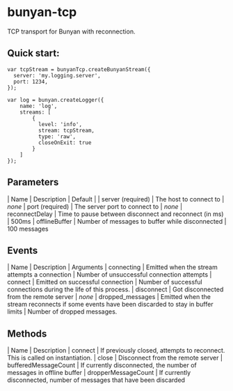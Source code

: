 # bunyan-tcp
TCP transport for Bunyan with reconnection.

## Quick start:

```{javascript}
var tcpStream = bunyanTcp.createBunyanStream({
  server: 'my.logging.server',
  port: 1234,
});

var log = bunyan.createLogger({
    name: 'log',
    streams: [
        {
          level: 'info',
          stream: tcpStream,
          type: 'raw',
          closeOnExit: true
        }
    ]
});

```

## Parameters
| Name | Description | Default |
| server (required) | The host to connect to | _none_
| port (required) | The server port to connect to | _none_
| reconnectDelay | Time to pause between disconnect and reconnect (in ms) | 500ms
| offlineBuffer | Number of messages to buffer while disconnected | 100 messages


## Events
| Name | Description | Arguments
| connecting | Emitted when the stream attempts a connection | Number of unsuccessful connection attempts
| connect | Emitted on successful connection | Number of successful connections during the life of this process.
| disconnect | Got disconnected from the remote server | _none_
| dropped_messages | Emitted when the stream reconnects if some events have been discarded to stay in buffer limits | Number of dropped messages.

## Methods
| Name | Description
| connect | If previously closed, attempts to reconnect. This is called on instantiation.
| close | Disconnect from the remote server
| bufferedMessageCount | If currently disconnected, the number of messages in offline buffer
| dropperMessageCount | If currently disconnected, number of messages that have been discarded


